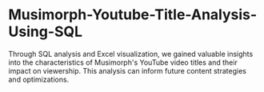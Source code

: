 # Musimorph-Youtube-Title-Analysis-Using-SQL
Through SQL analysis and Excel visualization, we gained valuable insights into the characteristics of Musimorph's YouTube video titles and their impact on viewership. This analysis can inform future content strategies and optimizations.
